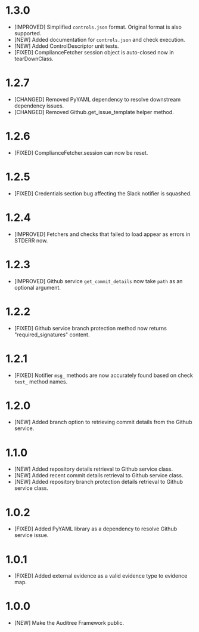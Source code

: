 # 1.3.0

- [IMPROVED] Simplified `controls.json` format.  Original format is also supported.
- [NEW] Added documentation for `controls.json` and check execution.
- [NEW] Added ControlDescriptor unit tests.
- [FIXED] ComplianceFetcher session object is auto-closed now in tearDownClass.

# 1.2.7

- [CHANGED] Removed PyYAML dependency to resolve downstream dependency issues.
- [CHANGED] Removed Github.get_issue_template helper method.

# 1.2.6

- [FIXED] ComplianceFetcher.session can now be reset.

# 1.2.5

- [FIXED] Credentials section bug affecting the Slack notifier is squashed.

# 1.2.4

- [IMPROVED] Fetchers and checks that failed to load appear as errors in STDERR now.

# 1.2.3

- [IMPROVED] Github service `get_commit_details` now take `path` as an optional argument.

# 1.2.2

- [FIXED] Github service branch protection method now returns "required_signatures" content.

# 1.2.1

- [FIXED] Notifier `msg_` methods are now accurately found based on check `test_` method names.

# 1.2.0

- [NEW] Added branch option to retrieving commit details from the Github service.

# 1.1.0

- [NEW] Added repository details retrieval to Github service class.
- [NEW] Added recent commit details retrieval to Github service class.
- [NEW] Added repository branch protection details retrieval to Github service class.

# 1.0.2

- [FIXED] Added PyYAML library as a dependency to resolve Github service issue.

# 1.0.1

- [FIXED] Added external evidence as a valid evidence type to evidence map.

# 1.0.0

- [NEW] Make the Auditree Framework public.
